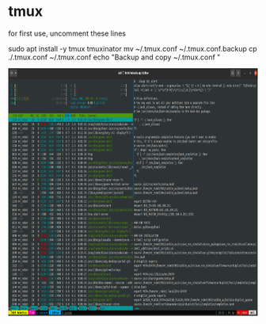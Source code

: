 # tmux

for first use, uncomment these lines

sudo apt install -y tmux tmuxinator
mv ~/.tmux.conf ~/.tmux.conf.backup
cp ./.tmux.conf ~/.tmux.conf
echo "Backup and copy ~/.tmux.conf "

<img src="tmux.png" width=800 height=500 />